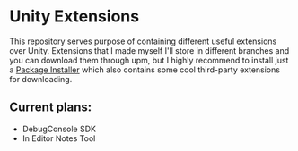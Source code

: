 # Unity Extensions

This repository serves purpose of containing different useful extensions over Unity. Extensions that I made myself I'll store in different branches and you can download them through upm, but I highly recommend to install just a [Package Installer] which also contains some cool third-party extensions for downloading.

[Package Installer]: https://github.com/NateArasti/UnityExtensions/tree/UnityExtensions-PackagesInstaller


## Current plans:
- DebugConsole SDK
- In Editor Notes Tool
